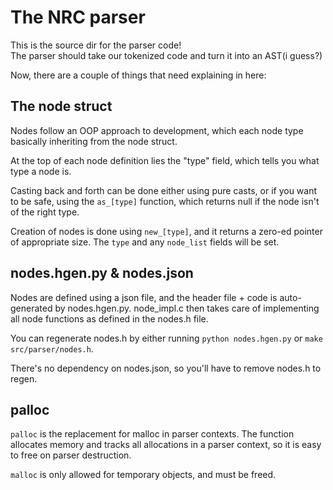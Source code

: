 # The NRC parser
This is the source dir for the parser code!  
The parser should take our tokenized code and turn it into an AST(i guess?)

Now, there are a couple of things that need explaining in here:

## The node struct
Nodes follow an OOP approach to development, which each node type
basically inheriting from the node struct.

At the top of each node definition lies the "type" field, which tells
you what type a node is.

Casting back and forth can be done either using pure casts, or
if you want to be safe, using the `as_[type]` function, which returns null
if the node isn't of the right type.

Creation of nodes is done using `new_[type]`, and it returns a zero-ed pointer of
appropriate size. The `type` and any `node_list` fields will be set.

## nodes.hgen.py & nodes.json
Nodes are defined using a json file, and the header file + code is auto-generated
by nodes.hgen.py. node_impl.c then takes care of implementing all node functions as
defined in the nodes.h file.

You can regenerate nodes.h by either running `python nodes.hgen.py` or `make src/parser/nodes.h`.

There's no dependency on nodes.json, so you'll have to remove nodes.h to regen.

## palloc
`palloc` is the replacement for malloc in parser contexts.
The function allocates memory and tracks all allocations in a
parser context, so it is easy to free on parser destruction.

`malloc` is only allowed for temporary objects, and must be freed.
